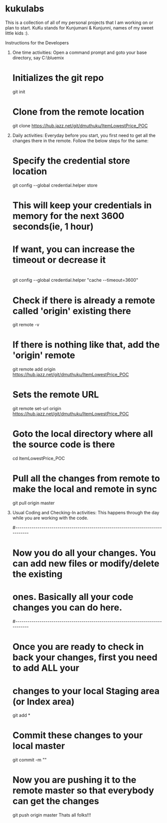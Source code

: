 kukulabs
========

This is a collection of all of my personal projects that I am working on or plan to start. KuKu stands for Kunjumani &amp; Kunjunni, names of my sweet little kids :).

Instructions for the Developers
1. One time activities:
    Open a command prompt and goto your base directory, say C:\bluemix

    # Initializes the git repo
    git init

    # Clone from the remote location
    git clone https://hub.jazz.net/git/dmuthuku/ItemLowestPrice_POC
2. Daily activities:
Everyday before you start, you first need to get all the changes there in the remote. Follow the below steps for the same:

    # Specify the credential store location
    git config --global credential.helper store

    # This will keep your credentials in memory for the next 3600 seconds(ie, 1 hour)
    # If want, you can increase the timeout or decrease it
    #
    git config --global credential.helper "cache --timeout=3600"

    # Check if there is already a remote called 'origin' existing there
    git remote -v

    # If there is nothing like that, add the 'origin' remote
    git remote add origin https://hub.jazz.net/git/dmuthuku/ItemLowestPrice_POC

    # Sets the remote URL
    git remote set-url origin https://hub.jazz.net/git/dmuthuku/ItemLowestPrice_POC

    # Goto the local directory where all the source code is there
    cd ItemLowestPrice_POC

    # Pull all the changes from remote to make the local and remote in sync
    git pull origin master
3. Usual Coding and Checking-In activities:
This happens through the day while you are working with the code.

    #---------------------------------------------------------------------------------
    # Now you do all your changes. You can add new files or modify/delete the existing 
    # ones. Basically all your code changes you can do here.
    #---------------------------------------------------------------------------------

    # Once you are ready to check in back your changes, first you need to add ALL your 
    # changes to your local Staging area (or Index area)
    git add *

    # Commit these changes to your local master
    git commit -m "<Your comments>"

    # Now you are pushing it to the remote master so that everybody can get the changes
    git push origin master
Thats all folks!!!

